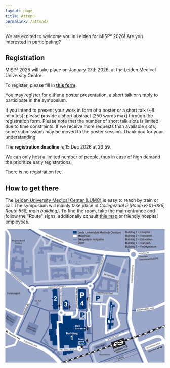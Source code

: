 ```yaml
---
layout: page
title: Attend
permalink: /attend/
---
```


We are excited to welcome you in Leiden for MISP² 2026! Are you interested in participating?

## Registration

MISP² 2026 will take place on January 27th 2026, at the Leiden Medical University Centre.

To register, please fill in [__this form__](https://forms.gle/SYx6ZPJWLxLQ6UtU7).

You may register for either a poster presentation, a short talk or simply to participate in the symposium.

If you intend to present your work in form of a poster or a short talk (~8 minutes), please provide a short abstract (250 words max) through the registration form.
Please note that the number of short talk slots is limited due to time constraints. If we receive more requests than available slots, some submissions may be moved to the poster session. Thank you for your understanding.

The __registration deadline__ is 15 Dec 2026 at 23:59.

We can only host a limited number of people, thus in case of high demand the prioritize early registrations.

There is no registration fee.

## How to get there

The [Leiden University Medical Center (LUMC)](https://www.lumc.nl/en/) is easy to reach by train or car.
The symposium will mainly take place in _Collegezaal 5 (Room K-01-086, Route 558, main building)_.
To find the room, take the main entrance and follow the "Route" signs, additionally consult [this map](https://www.lumc.nl/siteassets/over-het-lumc/contact-algemeen/bestanden/lumc-routekaart-hoofdgebouw.pdf) or friendly hospital employees.

<div style="text-align: center; margin-bottom: 20px;">
    <img src="/assets/images/2026/plattegrond_lumc_eng.png" alt="Reaching LUMC by train or car" style="width: 600px;" />
</div>
